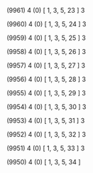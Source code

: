 (9961) 4 (0) [ 1, 3, 5, 23 ] 3 


(9960) 4 (0) [ 1, 3, 5, 24 ] 3 


(9959) 4 (0) [ 1, 3, 5, 25 ] 3 


(9958) 4 (0) [ 1, 3, 5, 26 ] 3 


(9957) 4 (0) [ 1, 3, 5, 27 ] 3 


(9956) 4 (0) [ 1, 3, 5, 28 ] 3 


(9955) 4 (0) [ 1, 3, 5, 29 ] 3 


(9954) 4 (0) [ 1, 3, 5, 30 ] 3 


(9953) 4 (0) [ 1, 3, 5, 31 ] 3 


(9952) 4 (0) [ 1, 3, 5, 32 ] 3 


(9951) 4 (0) [ 1, 3, 5, 33 ] 3 


(9950) 4 (0) [ 1, 3, 5, 34 ]  

